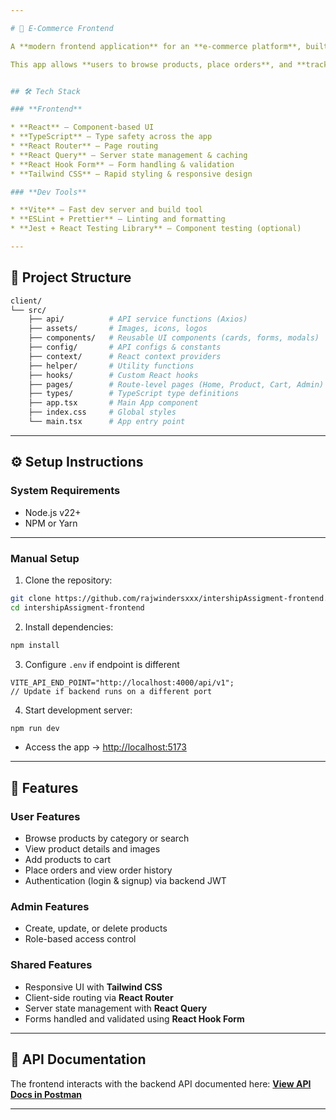 ```yaml
---

# 🛒 E-Commerce Frontend

A **modern frontend application** for an **e-commerce platform**, built with **React**, **TypeScript**, **Tailwind CSS**, and **React Query**.

This app allows **users to browse products, place orders**, and **track their orders**, while **admins can manage products and orders**. The frontend communicates with a **Node.js/Express backend API**.


## 🛠 Tech Stack

### **Frontend**

* **React** – Component-based UI
* **TypeScript** – Type safety across the app
* **React Router** – Page routing
* **React Query** – Server state management & caching
* **React Hook Form** – Form handling & validation
* **Tailwind CSS** – Rapid styling & responsive design

### **Dev Tools**

* **Vite** – Fast dev server and build tool
* **ESLint + Prettier** – Linting and formatting
* **Jest + React Testing Library** – Component testing (optional)

---
```


## 📂 Project Structure

```bash
client/
└── src/
    ├── api/          # API service functions (Axios)
    ├── assets/       # Images, icons, logos
    ├── components/   # Reusable UI components (cards, forms, modals)
    ├── config/       # API configs & constants
    ├── context/      # React context providers
    ├── helper/       # Utility functions
    ├── hooks/        # Custom React hooks
    ├── pages/        # Route-level pages (Home, Product, Cart, Admin)
    ├── types/        # TypeScript type definitions
    ├── app.tsx       # Main App component
    ├── index.css     # Global styles
    └── main.tsx      # App entry point
```

---

## ⚙️ Setup Instructions

### **System Requirements**

- Node.js v22+
- NPM or Yarn

---

### **Manual Setup**

1. Clone the repository:

```bash
git clone https://github.com/rajwindersxxx/intershipAssigment-frontend.git
cd intershipAssigment-frontend
```

2. Install dependencies:

```bash
npm install
```

3. Configure `.env` if endpoint is different

```.env
VITE_API_END_POINT="http://localhost:4000/api/v1";
// Update if backend runs on a different port
```

4. Start development server:

```bash
npm run dev
```

- Access the app → [http://localhost:5173](http://localhost:5173)

---

## 📜 Features

### **User Features**

- Browse products by category or search
- View product details and images
- Add products to cart
- Place orders and view order history
- Authentication (login & signup) via backend JWT

### **Admin Features**

- Create, update, or delete products
  <!-- * View all orders -->
  <!-- * Update order status (Pending → Shipped → Delivered) -->
- Role-based access control

### **Shared Features**

- Responsive UI with **Tailwind CSS**
- Client-side routing via **React Router**
- Server state management with **React Query**
- Forms handled and validated using **React Hook Form**

---

## 📜 API Documentation

The frontend interacts with the backend API documented here:
[**View API Docs in Postman**](https://documenter.getpostman.com/view/36192494/2sB3BHkonF)

---
